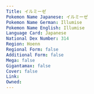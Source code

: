 ```yaml
---
﻿Title: イルミーゼ
Pokemon Name Japanese: イルミーゼ
Pokemon Name German: Illumise
Pokemon Name English: Illumise
Language Card: Japanese
National Dex Number: 314
Region: Hoenn
Regional Form: false
Additional Form: false
Mega: false
Gigantamax: false
Cover: false
Link: 
Owned: 
---
```

